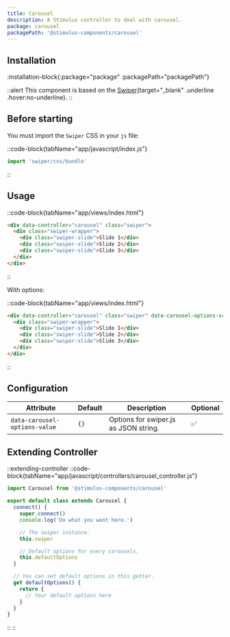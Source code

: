 ```yaml
---
title: Carousel
description: A Stimulus controller to deal with carousel.
package: carousel
packagePath: '@stimulus-components/carousel'
---
```


## Installation

:installation-block{:package="package" :packagePath="packagePath"}

::alert
This component is based on the [Swiper](https://swiperjs.com/){target="\_blank" .underline .hover:no-underline}.
::

## Before starting

You must import the `Swiper` CSS in your `js` file:

::code-block{tabName="app/javascript/index.js"}

```js
import 'swiper/css/bundle'
```

::

## Usage

::code-block{tabName="app/views/index.html"}

```html
<div data-controller="carousel" class="swiper">
  <div class="swiper-wrapper">
    <div class="swiper-slide">Slide 1</div>
    <div class="swiper-slide">Slide 2</div>
    <div class="swiper-slide">Slide 3</div>
  </div>
</div>
```

::

With options:

::code-block{tabName="app/views/index.html"}

```html
<div data-controller="carousel" class="swiper" data-carousel-options-value='{"direction": "vertical"}'>
  <div class="swiper-wrapper">
    <div class="swiper-slide">Slide 1</div>
    <div class="swiper-slide">Slide 2</div>
    <div class="swiper-slide">Slide 3</div>
  </div>
</div>
```

::

## Configuration

| Attribute                     | Default | Description                           | Optional |
| ----------------------------- | ------- | ------------------------------------- | -------- |
| `data-carousel-options-value` | `{}`    | Options for swiper.js as JSON string. | ✅       |

## Extending Controller

::extending-controller
::code-block{tabName="app/javascript/controllers/carousel_controller.js"}

```js
import Carousel from '@stimulus-components/carousel'

export default class extends Carousel {
  connect() {
    super.connect()
    console.log('Do what you want here.')

    // The swiper instance.
    this.swiper

    // Default options for every carousels.
    this.defaultOptions
  }

  // You can set default options in this getter.
  get defaultOptions() {
    return {
      // Your default options here
    }
  }
}
```

::
::
